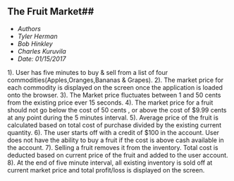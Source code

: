 
## The Fruit Market##

* *Authors*
* *Tyler Herman*
* *Bob Hinkley*
* *Charles Kuruvila*
* *Date: 01/15/2017*


1). User has five minutes to buy & sell from a list of four commodities(Apples,Oranges,Bananas & Grapes).
2). The market price for each commodity is displayed on the screen once the application is loaded onto the browser.
3). The Market price fluctuates between 1 and 50 cents from the existing price ever 15 seconds.
4). The market price for a fruit should not go below the cost of 50 cents , or above the cost of $9.99 cents at any point during the 5 minutes interval.
5). Average price of the fruit is calculated based on total cost of purchase divided by the existing current quantity.
6). The user starts off with a credit of $100 in the account. User does not have the ability to buy a fruit if the cost is above cash available in the account.
7). Selling a fruit removes it from the inventory. Total cost is deducted  based on current price of the fruit and added to the user account.
8). At the end of five minute interval, all existing inventory is sold off at current market price and total profit/loss is displayed on the screen.
